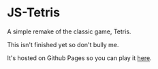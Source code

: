 # JS-Tetris
A simple remake of the classic game, Tetris.

This isn't finished yet so don't bully me.

It's hosted on Github Pages so you can play it [here](https://mthomas24.github.io/JS-Tetris/).
